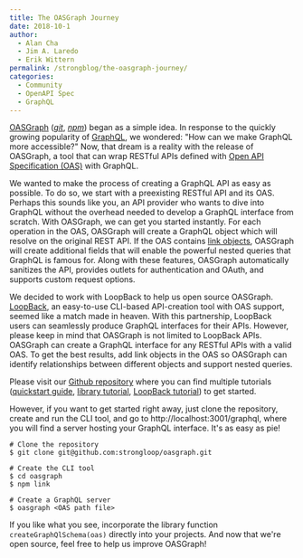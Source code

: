 ```yaml
---
title: The OASGraph Journey
date: 2018-10-1
author:
  - Alan Cha
  - Jim A. Laredo
  - Erik Wittern
permalink: /strongblog/the-oasgraph-journey/
categories:
  - Community
  - OpenAPI Spec
  - GraphQL
---
```


[OASGraph](http://v4.loopback.io/oasgraph.html) ([_git_](https://github.com/strongloop/oasgraph), [_npm_](https://www.npmjs.com/package/oasgraph)) began as a simple idea. In response to the quickly growing popularity of [GraphQL](https://graphql.org/), we wondered: "How can we make GraphQL more accessible?" Now, that dream is a reality with the release of OASGraph, a tool that can wrap RESTful APIs defined with [Open API Specification (OAS)](https://github.com/OAI/OpenAPI-Specification) with GraphQL.

We wanted to make the process of creating a GraphQL API as easy as possible. To do so, we start with a preexisting RESTful API and its OAS. Perhaps this sounds like you, an API provider who wants to dive into GraphQL without the overhead needed to develop a GraphQL interface from scratch. With OASGraph, we can get you started instantly. For each operation in the OAS, OASGraph will create a GraphQL object which will resolve on the original REST API. If the OAS contains [link objects](https://github.com/OAI/OpenAPI-Specification/blob/master/versions/3.0.0.md#link-object), OASGraph will create additional fields that will enable the powerful nested queries that GraphQL is famous for. Along with these features, OASGraph automatically sanitizes the API, provides outlets for authentication and OAuth, and supports custom request options.

We decided to work with LoopBack to help us open source OASGraph. [LoopBack](http://v4.loopback.io/), an easy-to-use CLI-based API-creation tool with OAS support, seemed like a match made in heaven. With this partnership, LoopBack users can seamlessly produce GraphQL interfaces for their APIs. However, please keep in mind that OASGraph is not limited to LoopBack APIs. OASGraph can create a GraphQL interface for any RESTful APIs with a valid OAS. To get the best results, add link objects in the OAS so OASGraph can identify relationships between different objects and support nested queries.

Please visit our [Github repository](https://github.com/strongloop/oasgraph) where you can find multiple tutorials ([quickstart guide](https://github.com/strongloop/oasgraph/blob/master/docs/tutorials/quickstart.md), [library tutorial](https://github.com/strongloop/oasgraph/blob/master/docs/tutorials/watson.md), [LoopBack tutorial](https://github.com/strongloop/oasgraph/blob/master/docs/tutorials/loopback_tutorial.md)) to get started. 

However, if you want to get started right away, just clone the repository, create and run the CLI tool, and go to http://localhost:3001/graphql, where you will find a server hosting your GraphQL interface. It's as easy as pie!

```
# Clone the repository
$ git clone git@github.com:strongloop/oasgraph.git

# Create the CLI tool
$ cd oasgraph
$ npm link

# Create a GraphQL server
$ oasgraph <OAS path file>
```

If you like what you see, incorporate the library function `createGraphQlSchema(oas)` directly into your projects. And now that we're open source, feel free to help us improve OASGraph!
